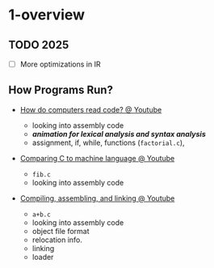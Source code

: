 # 1-overview

## TODO 2025
- [ ] More optimizations in IR

## How Programs Run?
- [How do computers read code? @ Youtube](https://youtu.be/QXjU9qTsYCc)
  - looking into assembly code
  - ***animation for lexical analysis and syntax analysis***
  - assignment, if, while, functions (`factorial.c`),

- [Comparing C to machine language @ Youtube](https://youtu.be/yOyaJXpAYZQ)
  - `fib.c`
  - looking into assembly code

- [Compiling, assembling, and linking @ Youtube](https://youtu.be/N2y6csonII4)
  - `a+b.c`
  - looking into assembly code
  - object file format
  - relocation info.
  - linking
  - loader